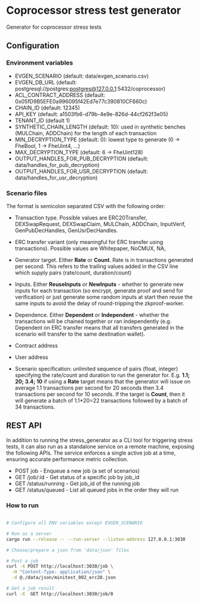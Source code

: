 # Coprocessor stress test generator
Generator for coprocessor stress tests


## Configuration

### Environment variables

 - EVGEN_SCENARIO (default: data/evgen_scenario.csv)
 - EVGEN_DB_URL (default: postgresql://postgres:postgres@127.0.0.1:5432/coprocessor)
 - ACL_CONTRACT_ADDRESS (default: 0x05fD9B5EFE0a996095f42Ed7e77c390810CF660c)
 - CHAIN_ID (default: 12345)
 - API_KEY (default: a1503fb6-d79b-4e9e-826d-44cf262f3e05)
 - TENANT_ID (default 1)
 - SYNTHETIC_CHAIN_LENGTH (default: 10): used in synthetic benches (MULChain, ADDChain) for the length of each transaction
 - MIN_DECRYPTION_TYPE (default: 0): lowest type to generate (0 -> FheBool, 1 -> FheUint4, ...)
 - MAX_DECRYPTION_TYPE (default: 6 -> FheUint128)
 - OUTPUT_HANDLES_FOR_PUB_DECRYPTION (default: data/handles_for_pub_decryption)
 - OUTPUT_HANDLES_FOR_USR_DECRYPTION (default: data/handles_for_usr_decryption)

### Scenario files

The format is semicolon separated CSV with the following order:

 - Transaction type. Possible values are ERC20Transfer,
    DEXSwapRequest, DEXSwapClaim, MULChain, ADDChain, InputVerif,
    GenPubDecHandles, GenUsrDecHandles.
	
 - ERC transfer variant (only meaningful for ERC transfer using
    transactions). Possible values are Whitepaper, NoCMUX, NA,

 - Generator target. Either **Rate** or **Count**. Rate is in transactions
   generated per second. This refers to the trailing values added in
   the CSV line which supply pairs (rate/count, duration/count)
   
 - Inputs. Either **ReuseInputs** or **NewInputs** - whether to
   generate new inputs for each transaction (so encrypt, generate
   proof and send for verification) or just generate some random
   inputs at start then reuse the same inputs to avoid the delay of
   round-tripping the zkproof-worker.
 
 - Dependence. Either **Dependent** or **Independent** - whether the
   transactions will be chained together or ran independently
   (e.g. Dependent on ERC transfer means that all transfers generated
   in the scenario will transfer to the same destination wallet).
   
 - Contract address
 
 - User address
 
 - Scenario specification: unlimited sequence of pairs (float,
   integer) specifying the rate/count and duration to run the
   generator for. E.g. **1.1; 20; 3.4; 10** if using a **Rate** target
   means that the generator will issue on average 1.1 transactions per
   second for 20 seconds then 3.4 transactions per second for 10
   seconds. If the target is **Count**, then it will generate a batch
   of 1.1*20=22 transactions followed by a batch of 34 transactions.

## REST API

In addition to running the stress_generator as a CLI tool for triggering stress tests, it can also run as a standalone service on a remote machine, exposing the following APIs. The service enforces a single active job at a time, ensuring accurate performance metric collection.

   - POST job - Enqueue a new job (a set of scenarios)
   - GET /job/:id - Get status of a specific job by job_id
   - GET /status/running - Get job_id of the running job
   - GET /status/queued - List all queued jobs in the order they will run

   ### How to run
   ```bash

   # Configure all ENV variables except EVGEN_SCENARIO

   # Run as a server
   cargo run --release -- --run-server --listen-address 127.0.0.1:3030

   # Choose/prepare a json from 'data/json' files

   # Post a job
   curl -X POST http://localhost:3030/job \
     -H "Content-Type: application/json" \
     -d @./data/json/minitest_002_erc20.json

  # Get a job result
  curl -X  GET http://localhost:3030/job/0

   ```
